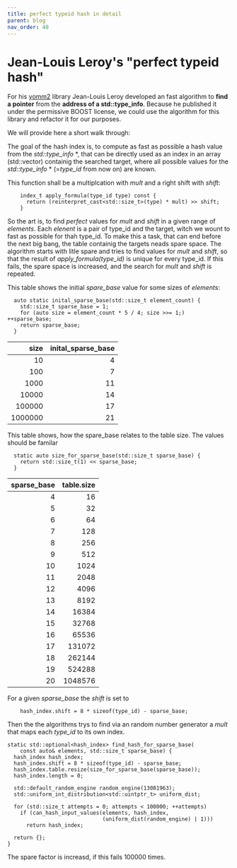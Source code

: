 ```yaml
---
title: perfect typeid hash in detail
parent: blog
nav_order: 40
---
```


# Jean-Louis Leroy's "perfect typeid hash"

For his [yomm2](https://github.com/jll63/yomm2) library Jean-Louis Leroy developed an fast algorithm to **find a pointer** from the **address of a std::type_info**.
Because he published it under the permissive BOOST license, we could use the algorithm for this library and refactor it for our purposes.

We will provide here a short walk through:

The goal of the hash index is, to compute as fast as possible a hash value from the *std::type_info* *, that can be directly used as an index in an array (std::vector) containig the searched target, where all possible values for the *std::type_info* * (=*type_id* from now on) are known.

This function shall be a multiplcation with *mult* and a right shift with *shift*:
```
    index_t apply_formula(type_id type) const {
      return (reinterpret_cast<std::size_t>(type) * mult) >> shift;
    }
```
So the art is, to find *perfect* values for *mult* and *shift* in a given range of *elements*.
Each *elenent* is a pair of type_id and the target, witch we wount to fast as possible for thah  type_id. 
To make this a task, that can end before the next big bang, the table containig the targets neads spare space.
The algorithm starts with litle spare and tries to find values for *mult* and *shift*, so that the result of *apply_formula(type_id)* is unique for every type_id.
If this fails, the spare space is increased, and the search for *mult* and *shift* is repeated.

This table shows the initial *spare_base* value for some sizes of *elements*:
```
  auto static inital_sparse_base(std::size_t element_count) {
    std::size_t sparse_base = 1;
    for (auto size = element_count * 5 / 4; size >>= 1;) ++sparse_base;
    return sparse_base;
  }
```

<div class="table1" markdown="1">
    
| size    | inital_sparse_base | 
|--------:|-------------------:|
| 10    | 4                    |
| 100 | 7 |
| 1000 | 11 |
| 10000 | 14 |
| 100000 | 17 |
| 1000000 | 21 |

</div>

This table shows, how the spare_base relates to the table size. The values should be familar
```
  static auto size_for_sparse_base(std::size_t sparse_base) {
    return std::size_t(1) << sparse_base;
  }
```

<div class="table2" markdown="1">

| sparse_base | table.size    |
|------------:|--------------:|
| 4 | 16 |
| 5 | 32 |
| 6 | 64 |
| 7 | 128 |
| 8 | 256 |
| 9 | 512 |
| 10 | 1024 |
| 11 | 2048 |
| 12 | 4096 |
| 13 | 8192 |
| 14 | 16384 |
| 15 | 32768 |
| 16 | 65536 |
| 17 | 131072 |
| 18 | 262144 |
| 19 | 524288 |
| 20 | 1048576 |

</div>

For a given *sparse_base* the *shift* is set to
```
    hash_index.shift = 8 * sizeof(type_id) - sparse_base;
```
Then the the algorithms trys to find via an random number generator a *mult* that maps each *type_id* to its own index.
```
static std::optional<hash_index> find_hash_for_sparse_base(
    const auto& elements, std::size_t sparse_base) {
  hash_index hash_index;
  hash_index.shift = 8 * sizeof(type_id) - sparse_base;
  hash_index.table.resize(size_for_sparse_base(sparse_base));
  hash_index.length = 0;

  std::default_random_engine random_engine(13081963);
  std::uniform_int_distribution<std::uintptr_t> uniform_dist;

  for (std::size_t attempts = 0; attempts < 100000; ++attempts)
    if (can_hash_input_values(elements, hash_index,
                              (uniform_dist(random_engine) | 1)))
      return hash_index;

  return {};
}
``` 
The spare factor is increasd, if this fails 100000 times.  


